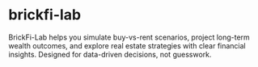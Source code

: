 # brickfi-lab
BrickFi-Lab helps you simulate buy-vs-rent scenarios, project long-term wealth outcomes, and explore real estate strategies with clear financial insights. Designed for data-driven decisions, not guesswork.
